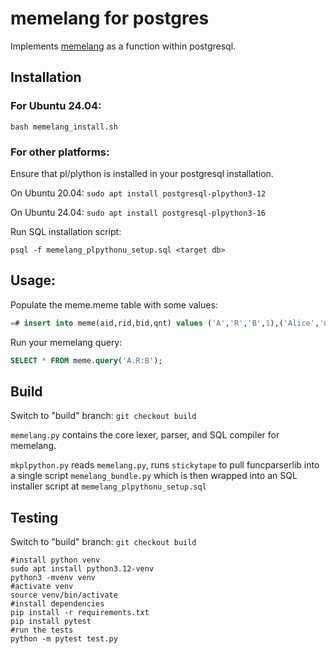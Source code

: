 # memelang for postgres

Implements [memelang](https://memelang.net/) as a function within postgresql.

## Installation

### For Ubuntu 24.04:

`bash memelang_install.sh`

### For other platforms:

Ensure that pl/plython is installed in your postgresql installation.

On Ubuntu 20.04: `sudo apt install postgresql-plpython3-12`

On Ubuntu 24.04: `sudo apt install postgresql-plpython3-16`

Run SQL installation script:

`psql -f memelang_plpythonu_setup.sql <target db>`

## Usage:

Populate the meme.meme table with some values:

```SQL
=# insert into meme(aid,rid,bid,qnt) values ('A','R','B',1),('Alice','uncle','Bob',1);
```

Run your memelang query:

```SQL
SELECT * FROM meme.query('A.R:B');
```

## Build

Switch to "build" branch: `git checkout build`

`memelang.py` contains the core lexer, parser, and SQL compiler for memelang.

`mkplpython.py` reads `memelang.py`, runs `stickytape` to pull funcparserlib into a single script `memelang_bundle.py` which is then wrapped into an SQL installer script at `memelang_plpythonu_setup.sql`

## Testing

Switch to "build" branch: `git checkout build`

```
#install python venv
sudo apt install python3.12-venv
python3 -mvenv venv
#activate venv
source venv/bin/activate
#install dependencies
pip install -r requirements.txt
pip install pytest
#run the tests
python -m pytest test.py
```